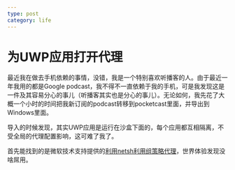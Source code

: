 ```yaml
---
type: post
category: life
---
```

# 为UWP应用打开代理

最近我在做去手机依赖的事情，没错，我是一个特别喜欢听播客的人。由于最近一年我用的都是Google podcast，我不得不一直依赖于我的手机，可是我发现这是一件及其容易分心的事儿（听播客其实也是分心的事儿）。无论如何，我先花了大概一个小时的时间把我新订阅的podcast转移到pocketcast里面，并导出到Windows里面。

导入的时候发现，其实UWP应用是运行在沙盒下面的，每个应用都互相隔离，不受全局的代理配置影响，这可难了我了。

首先能找到的是微软技术支持提供的[利用netsh利用组策略代理](https://support.microsoft.com/zh-cn/help/4494447/use-group-policy-to-apply-winhttp-proxy-settings-to-clients)，世界体验发现没啥屌用。